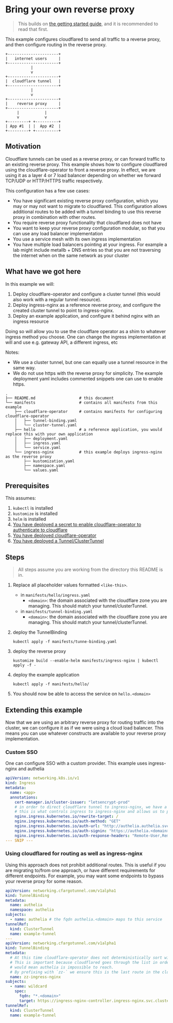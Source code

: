 # Bring your own reverse proxy

> This builds on [the getting started guide](../../getting-started.md), and it is recommended to read that first.

This example configures cloudflared to send all traffic to a reverse proxy, and then configure routing in the reverse proxy.

```
+----------------------+
|   internet users     |
+----------------------+
           |
           v
+----------------------+
|  cloudflare tunnel   |
+----------------------+
           |
           v
+----------------------+
|    reverse proxy     |
+----------------------+
     |           |
     v           v
+---------+ +----------+
| App #1  | |  App #2  |
+---------+ +----------+
```

## Motivation

Cloudflare tunnels can be used as a reverse proxy, or can forward traffic to an existing reverse proxy.
This example shows how to configure cloudflared using the cloudflare-operator to front a reverse proxy. 
In effect, we are using it as a layer 4 or 7 load balancer depending on whether we forward TCP/UDP or HTTP/HTTPS traffic respectively.

This configuration has a few use cases:
- You have significant existing reverse proxy configuration, which you may or may not want to migrate to cloudflared.
  This configuration allows additional routes to be added with a tunnel binding to use this reverse proxy in combination with other routes.
- You require reverse proxy functionality that cloudflared does not have
- You want to keep your reverse proxy configuration modular, so that you can use any load balancer implementation
- You use a service mesh with its own ingress implementation
- You have multiple load balancers pointing at your ingress. For example a lab might include metallb + DNS entries so that you are not traversing the internet when on the same network as your cluster

## What have we got here

In this example we will:
1. Deploy cloudflare-operator and configure a cluster tunnel (this would also work with a regular tunnel resource).
2. Deploy ingress-nginx as a reference reverse proxy, and configure the created cluster tunnel to point to ingress-nginx.
3. Deploy an example application, and configure it behind nginx with an ingress resource
   
Doing so will allow you to use the cloudflare operator as a shim to whatever ingress method you choose.
One can change the ingress implementation at will and use e.g. gateway API, a different ingress, etc

Notes:
- We use a cluster tunnel, but one can equally use a tunnel resource in the same way.
- We do not use https with the reverse proxy for simplicity. 
  The example deployment yaml includes commented snippets one can use to enable https.

```
.
├── README.md                   # this document
└── manifests                   # contains all manifests from this example
    ├── cloudflare-operator     # contains manifests for configuring cloudflare-operator
    │   ├── tunnel-binding.yaml    
    │   └── cluster-tunnel.yaml
    ├── hello                   # a reference application, you would replace this with your own application
    │   ├── deployment.yaml
    │   ├── ingress.yaml
    │   └── service.yaml    
    └── ingress-nginx           # this example deploys ingress-nginx as the reverse proxy
        ├── kustomization.yaml
        ├── namespace.yaml
        └── values.yaml
```

## Prerequisites

This assumes:
1. `kubectl` is installed
1. `kustomize` is installed
1. `helm` is installed
1. [You have deployed a secret to enable cloudflare-operator to authenticate to cloudflare](../operator-authentication)
1. [You have deployed cloudflare-operator](../operator-install)
1. [You have deployed a Tunnel/ClusterTunnel](../tunnel-simple)

## Steps

> All steps assume you are working from the directory this README is in.

1. Replace all placeholder values formatted `<like-this>`.
   - in `manifests/hello/ingress.yaml`
     - `<domain>`: the domain associated with the cloudflare zone you are managing.
       This should match your tunnel/clusterTunnel.
   - in `manifests/tunnel-binding.yaml`
       - `<domain>`: the domain associated with the cloudflare zone you are managing.
         This should match your tunnel/clusterTunnel.
1. deploy the TunnelBinding
   ```shell
   kubectl apply -f manifests/tunne-binding.yaml
   ```

1. deploy the reverse proxy
   ```shell
   kustomize build --enable-helm manifests/ingress-nginx | kubectl apply -f - 
   ```
1. deploy the example application
   ```shell
   kubectl apply -f manifests/hello/
   ```

1. You should now be able to access the service on `hello.<domain>`

## Extending this example

Now that we are using an arbitrary reverse proxy for routing traffic into the cluster, we can configure it as if we were using a cloud load balancer.
This means you can use whatever constructs are available to your reverse proxy implementation.

### Custom SSO

One can configure SSO with a custom provider.
This example uses ingress-nginx and authelia

```yaml
apiVersion: networking.k8s.io/v1
kind: Ingress
metadata:
  name: <app>
  annotations:
    cert-manager.io/cluster-issuer: "letsencrypt-prod"
    # in order to direct cloudflare tunnel to ingress-nginx, we have a single TunnelBinding resource in ingress-nginx.
    # this is what controls ingress to ingress-nginx and allows us to put 2fa infront of apps that don't support it natively.
    nginx.ingress.kubernetes.io/rewrite-target: /
    nginx.ingress.kubernetes.io/auth-method: "GET"
    nginx.ingress.kubernetes.io/auth-url: "http://authelia.authelia.svc.cluster.local:8080/api/authz/auth-request"
    nginx.ingress.kubernetes.io/auth-signin: "https://authelia.<domain>?rm=$request_method"
    nginx.ingress.kubernetes.io/auth-response-headers: "Remote-User,Remote-Name,Remote-Groups,Remote-Email"
--- SNIP ---
```

### Using cloudflared for routing as well as ingress-nginx

Using this approach does not prohibit additional routes.
This is useful if you are migrating to/from one approach, or have different requirements for different endpoints.
For example, you may want some endpoints to bypass your reverse proxy for some reason.

```yaml
apiVersion: networking.cfargotunnel.com/v1alpha1
kind: TunnelBinding
metadata:
  name: authelia
  namespace: authelia
subjects:
  - name: authelia # the fqdn authelia.<domain> maps to this service
tunnelRef:
  kind: ClusterTunnel
  name: example-tunnel
---
apiVersion: networking.cfargotunnel.com/v1alpha1
kind: TunnelBinding
metadata:
  # At this time cloudflare-operator does not deterministically sort wildcards to the end of cloudflared's config file.
  # This is important because cloudflared goes through the list in order, and this ingress being before the authelia ingress
  # would mean authelia is impossible to reach.
  # By prefixing with `zz-` we ensure this is the last route in the cloudflared config file
  name: zz-ingress-nginx
subjects:
  - name: wildcard
    spec:
      fqdn: "*.<domain>"
      target: https://ingress-nginx-controller.ingress-nginx.svc.cluster.local:443
tunnelRef:
  kind: ClusterTunnel
  name: example-tunnel
```
